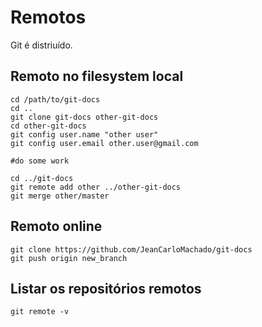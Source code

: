 Remotos
=======

Git é distriuído.

Remoto no filesystem local
--------------------------

```
cd /path/to/git-docs
cd ..
git clone git-docs other-git-docs
cd other-git-docs
git config user.name "other user"
git config user.email other.user@gmail.com

#do some work

cd ../git-docs
git remote add other ../other-git-docs
git merge other/master
```

Remoto online
------------

```
git clone https://github.com/JeanCarloMachado/git-docs
git push origin new_branch
```

Listar os repositórios remotos
------------------------------

```
git remote -v

```

